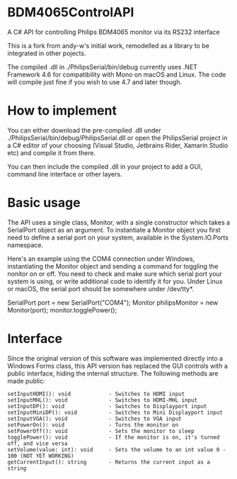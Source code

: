 # BDM4065ControlAPI
A C# API for controlling Philips BDM4065 monitor via its RS232 interface

This is a fork from andy-w's initial work, remodelled as a library to be integrated in other pojects.

The compiled .dll in ./PhilipsSerial/bin/debug currently uses .NET Framework 4.6 for compatibility with Mono on macOS and Linux. The code will compile just fine if you wish to use 4.7 and later though.

# How to implement
You can either download the pre-compiled .dll under ./PhilipsSerial/bin/debug/PhilipsSerial.dll or open the PhilipsSerial project in a C# editor of your choosing (Visual Studio, Jetbrains Rider, Xamarin Studio etc) and compile it from there.

You can then include the compiled .dll in your project to add a GUI, command line interface or other layers.

# Basic usage
The API uses a single class, Monitor, with a single constructor which takes a SerialPort object as an argument. To instantiate a Monitor object you first need to define a serial port on your system, available in the System.IO.Ports namespace.

Here's an example using the COM4 connection under Windows, instantiating the Monitor object and sending a command for toggling the nonitor on or off. You need to check and make sure which serial port your system is using, or write additional code to identify it for you. Under Linux or macOS, the serial port should be somewhere under /dev/tty*.

SerialPort port = new SerialPort("COM4");
Monitor philipsMonitor = new Monitor(port);
monitor.togglePower();

# Interface
Since the original version of this software was implemented directly into a Windows Forms class, this API version has replaced the GUI controls with a public interface, hiding the internal structure. The following methods are made public:

```
setInputHDMI(): void            - Switches to HDMI input
setInputMHL(): void             - Switches to HDMI-MHL input
setInputDP(): void              - Switches to Displayport input
setInputMiniDP(): void          - Switches to Mini Displayport input
setInputVGA(): void             - Switches to VGA input
setPowerOn(): void              - Turns the monitor on
setPowerOff(): void             - Sets the monitor to sleep
togglePower(): void             - If the monitor is on, it's turned off, and vice versa
setVolume(value: int): void     - Sets the volume to an int value 0 - 100 (NOT YET WORKING)
getCurrentInput(): string       - Returns the current input as a string
```

